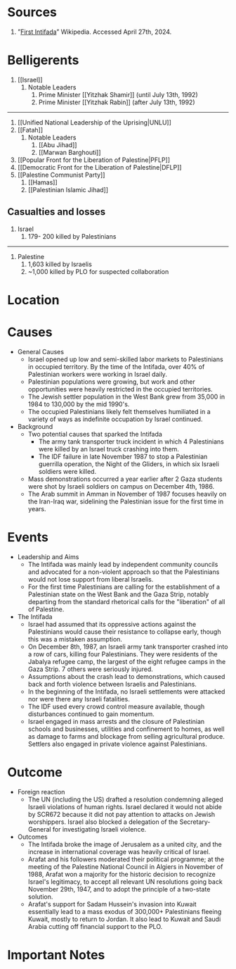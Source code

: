 # Sources
1. ”[First Intifada](https://en.m.wikipedia.org/wiki/First_Intifada)” Wikipedia. Accessed April 27th, 2024.
# Belligerents
1. [[Israel]]
	1. Notable Leaders
		1. Prime Minister [[Yitzhak Shamir]] (until July 13th, 1992)
		2. Prime Minister [[Yitzhak Rabin]] (after July 13th, 1992)
______
1. [[Unified National Leadership of the Uprising|UNLU]]
2. [[Fatah]]
	1. Notable Leaders
		1. [[Abu Jihad]]
		2. [[Marwan Barghouti]]
3. [[Popular Front for the Liberation of Palestine|PFLP]]
4. [[Democratic Front for the Liberation of Palestine|DFLP]]
5. [[Palestine Communist Party]]
	1. [[Hamas]]
	2. [[Palestinian Islamic Jihad]]
## Casualties and losses
1. Israel
	1. 179- 200 killed by Palestinians
______
1. Palestine
	1. 1,603 killed by Israelis
	2. ~1,000 killed by PLO for suspected collaboration
# Location
# Causes
-  General Causes
	- Israel opened up low and semi-skilled labor markets to Palestinians in occupied territory. By the time of the Intifada, over 40% of Palestinian workers were working in Israel daily.
	- Palestinian populations were growing, but work and other opportunities were heavily restricted in the occupied territories.
	- The Jewish settler population in the West Bank grew from 35,000 in 1984 to 130,000 by the mid 1990's.
	- The occupied Palestinians likely felt themselves humiliated in a variety of ways as indefinite occupation by Israel continued.
- Background
	- Two potential causes that sparked the Intifada
		- The army tank transporter truck incident in which 4 Palestinians were killed by an Israel truck crashing into them.
		- The IDF failure in late November 1987 to stop a Palestinian guerrilla operation, the Night of the Gliders, in which six Israeli soldiers were killed.
	- Mass demonstrations occurred a year earlier after 2 Gaza students were shot by Israeli soldiers on campus on December 4th, 1986.
	- The Arab summit in Amman in November of 1987 focuses heavily on the Iran-Iraq war, sidelining the Palestinian issue for the first time in years.
# Events
- Leadership and Aims
	- The Intifada was mainly lead by independent community councils and advocated for a non-violent approach so that the Palestinians would not lose support from liberal Israelis.
	- For the first time Palestinians are calling for the establishment of a Palestinian state on the West Bank and the Gaza Strip, notably departing from the standard rhetorical calls for the "liberation" of all of Palestine.
- The Intifada
	- Israel had assumed that its oppressive actions against the Palestinians would cause their resistance to collapse early, though this was a mistaken assumption.
	- On December 8th, 1987, an Israeli army tank transporter crashed into a row of cars, killing four Palestinians. They were residents of the Jabalya refugee camp, the largest of the eight refugee camps in the Gaza Strip. 7 others were seriously injured.
	- Assumptions about the crash lead to demonstrations, which caused back and forth violence between Israelis and Palestinians.
	- In the beginning of the Intifada, no Israeli settlements were attacked nor were there any Israeli fatalities.
	- The IDF used every crowd control measure available, though disturbances continued to gain momentum.
	- Israel engaged in mass arrests and the closure of Palestinian schools and businesses, utilities and confinement to homes, as well as damage to farms and blockage from selling agricultural produce. Settlers also engaged in private violence against Palestinians.
# Outcome
- Foreign reaction
	- The UN (including the US) drafted a resolution condemning alleged Israeli violations of human rights. Israel declared it would not abide by SCR672 because it did not pay attention to attacks on Jewish worshippers. Israel also blocked a delegation of the Secretary-General for investigating Israeli violence.
- Outcomes
	- The Intifada broke the image of Jerusalem as a united city, and the increase in international coverage was heavily critical of Israel.
	- Arafat and his followers moderated their political programme; at the meeting of the Palestine National Council in Algiers in November of 1988, Arafat won a majority for the historic decision to recognize Israel's legitimacy, to accept all relevant UN resolutions going back November 29th, 1947, and to adopt the principle of a two-state solution.
	- Arafat's support for Sadam Hussein's invasion into Kuwait essentially lead to a mass exodus of 300,000+ Palestinians fleeing Kuwait, mostly to return to Jordan. It also lead to Kuwait and Saudi Arabia cutting off financial support to the PLO.
# Important Notes